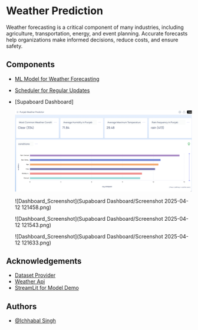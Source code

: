 # Weather Prediction

Weather forecasting is a critical component of many industries, including agriculture, transportation, energy, and event planning. Accurate forecasts help organizations make informed decisions, reduce costs, and ensure safety.

## Components

- [ML Model for Weather Forecasting](Base_Model_Training.ipynb)
- [Scheduler for Regular Updates](Daily_Model_Trainer.py)
- [Supaboard Dashboard]
  
  ![Dashboard_Screenshot](https://github.com/CodeRulerNo1/Weather-Prediction/blob/main/Supaboard%20Dashboard/Screenshot%202025-04-12%20121400.png)
  
  ![Dashboard_Screenshot](Supaboard Dashboard/Screenshot 2025-04-12 121458.png)
  
  ![Dashboard_Screenshot](Supaboard Dashboard/Screenshot 2025-04-12 121543.png)
  
  ![Dashboard_Screenshot](Supaboard Dashboard/Screenshot 2025-04-12 121633.png)

## Acknowledgements

- [Dataset Provider](https://www.ncei.noaa.gov/cdo-web/)
- [Weather Api](https://www.weatherapi.com)
- [StreamLit for Model Demo](https://streamlit.io)

## Authors

- [@Ichhabal Singh](https://www.github.com/CodeRulerNo1)
